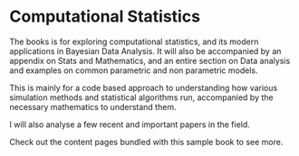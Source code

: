 # Computational Statistics

The books is for exploring computational statistics, and its modern applications in Bayesian Data Analysis. It will also be accompanied by an appendix on Stats and Mathematics, and an entire section on Data analysis and examples on common parametric and non parametric models.

This is mainly for a code based approach to understanding how various simulation methods and statistical algorithms run, accompanied by the necessary mathematics to understand them.

I will also analyse a few recent and important papers in the field.

Check out the content pages bundled with this sample book to see more.

```{tableofcontents}
```

